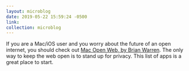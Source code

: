 ```yaml
---
layout: microblog
date: 2019-05-22 15:59:24 -0500
link: 
collection: microblog
---
```

If you are a Mac/iOS user and you worry about the future of an open internet, you should check out [Mac Open Web, by Brian Warren](https://macopenweb.com/). The only way to keep the web open is to stand up for privacy. This list of apps is a great place to start.
